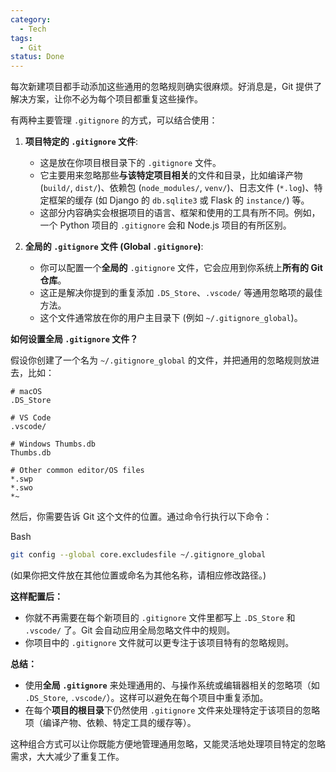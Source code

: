 ```yaml
---
category:
  - Tech
tags:
  - Git
status: Done
---
```

每次新建项目都手动添加这些通用的忽略规则确实很麻烦。好消息是，Git 提供了解决方案，让你不必为每个项目都重复这些操作。

有两种主要管理 `.gitignore` 的方式，可以结合使用：

1. **项目特定的 `.gitignore` 文件**:
    
    - 这是放在你项目根目录下的 `.gitignore` 文件。
    - 它主要用来忽略那些**与该特定项目相关**的文件和目录，比如编译产物 (`build/`, `dist/`)、依赖包 (`node_modules/`, `venv/`)、日志文件 (`*.log`)、特定框架的缓存 (如 Django 的 `db.sqlite3` 或 Flask 的 `instance/`) 等。
    - 这部分内容确实会根据项目的语言、框架和使用的工具有所不同。例如，一个 Python 项目的 `.gitignore` 会和 Node.js 项目的有所区别。
2. **全局的 `.gitignore` 文件 (Global `.gitignore`)**:
    
    - 你可以配置一个**全局的** `.gitignore` 文件，它会应用到你系统上**所有的 Git 仓库**。
    - 这正是解决你提到的重复添加 `.DS_Store`、`.vscode/` 等通用忽略项的最佳方法。
    - 这个文件通常放在你的用户主目录下 (例如 `~/.gitignore_global`)。

**如何设置全局 `.gitignore` 文件？**

假设你创建了一个名为 `~/.gitignore_global` 的文件，并把通用的忽略规则放进去，比如：

```
# macOS
.DS_Store

# VS Code
.vscode/

# Windows Thumbs.db
Thumbs.db

# Other common editor/OS files
*.swp
*.swo
*~
```

然后，你需要告诉 Git 这个文件的位置。通过命令行执行以下命令：

Bash

```bash
git config --global core.excludesfile ~/.gitignore_global
```

(如果你把文件放在其他位置或命名为其他名称，请相应修改路径。)

**这样配置后：**

- 你就不再需要在每个新项目的 `.gitignore` 文件里都写上 `.DS_Store` 和 `.vscode/` 了。Git 会自动应用全局忽略文件中的规则。
- 你项目中的 `.gitignore` 文件就可以更专注于该项目特有的忽略规则。

**总结：**

- 使用**全局 `.gitignore`** 来处理通用的、与操作系统或编辑器相关的忽略项（如 `.DS_Store`, `.vscode/`）。这样可以避免在每个项目中重复添加。
- 在每个**项目的根目录**下仍然使用 `.gitignore` 文件来处理特定于该项目的忽略项（编译产物、依赖、特定工具的缓存等）。

这种组合方式可以让你既能方便地管理通用忽略，又能灵活地处理项目特定的忽略需求，大大减少了重复工作。